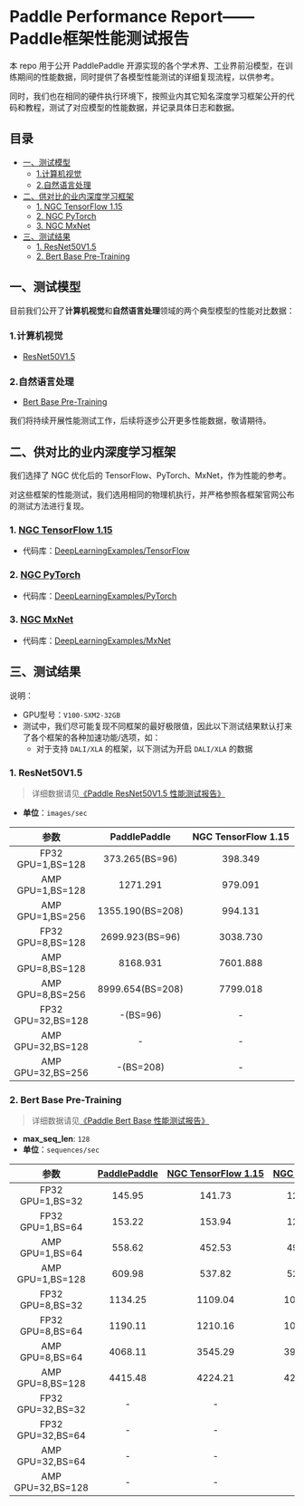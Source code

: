 <!-- omit in toc -->
# Paddle Performance Report——Paddle框架性能测试报告


本 repo 用于公开 PaddlePaddle 开源实现的各个学术界、工业界前沿模型，在训练期间的性能数据，同时提供了各模型性能测试的详细复现流程，以供参考。

同时，我们也在相同的硬件执行环境下，按照业内其它知名深度学习框架公开的代码和教程，测试了对应模型的性能数据，并记录具体日志和数据。

<!-- omit in toc -->
## 目录

- [一、测试模型](#一测试模型)
  - [1.计算机视觉](#1计算机视觉)
  - [2.自然语言处理](#2自然语言处理)
- [二、供对比的业内深度学习框架](#二供对比的业内深度学习框架)
  - [1. NGC TensorFlow 1.15](#1-ngc-tensorflow-115)
  - [2. NGC PyTorch](#2-ngc-pytorch)
  - [3. NGC MxNet](#3-ngc-mxnet)
- [三、测试结果](#三测试结果)
  - [1. ResNet50V1.5](#1-resnet50v15)
  - [2. Bert Base Pre-Training](#2-bert-base-pre-training)

## 一、测试模型

目前我们公开了**计算机视觉**和**自然语言处理**领域的两个典型模型的性能对比数据：

### 1.计算机视觉
- [ResNet50V1.5](./ResNet50V1.5)

### 2.自然语言处理
- [Bert Base Pre-Training](./Bert)

我们将持续开展性能测试工作，后续将逐步公开更多性能数据，敬请期待。

## 二、供对比的业内深度学习框架

我们选择了 NGC 优化后的 TensorFlow、PyTorch、MxNet，作为性能的参考。

对这些框架的性能测试，我们选用相同的物理机执行，并严格参照各框架官网公布的测试方法进行复现。

### 1. [NGC TensorFlow 1.15](https://ngc.nvidia.com/catalog/containers/nvidia:tensorflow/tags)

- 代码库：[DeepLearningExamples/TensorFlow](https://github.com/NVIDIA/DeepLearningExamples/tree/master/TensorFlow)

### 2. [NGC PyTorch](https://ngc.nvidia.com/catalog/containers/nvidia:pytorch/tags)

- 代码库：[DeepLearningExamples/PyTorch](https://github.com/NVIDIA/DeepLearningExamples/tree/master/PyTorch)
### 3. [NGC MxNet](https://ngc.nvidia.com/catalog/containers/nvidia:mxnet/tags)

- 代码库：[DeepLearningExamples/MxNet](https://github.com/NVIDIA/DeepLearningExamples/tree/master/MxNet)


## 三、测试结果

说明：

- GPU型号：`V100-SXM2-32GB`
- 测试中，我们尽可能复现不同框架的最好极限值，因此以下测试结果默认打来了各个框架的各种加速功能/选项，如：
   - 对于支持 `DALI/XLA` 的框架，以下测试为开启 `DALI/XLA` 的数据

### 1. ResNet50V1.5

> 详细数据请见[《Paddle ResNet50V1.5 性能测试报告》](./ResNet50V1.5)

- **单位**：`images/sec`

| 参数 | PaddlePaddle | NGC TensorFlow 1.15 | NGC PyTorch | NGC MXNet |
|:-----:|:-----:|:-----:|:-----:|:-----:|
| FP32 GPU=1,BS=128 | 373.265(BS=96) | 398.349 | 356.77 | 381.46(BS=96) |
| AMP GPU=1,BS=128 | 1271.291 | 979.091 | 782.43 | 1316.7 |
| AMP GPU=1,BS=256 | 1355.190(BS=208) | 994.131 | 798.15 | 1412(BS=192) |
| FP32 GPU=8,BS=128 | 2699.923(BS=96) | 3038.730 | 2742.41 | 2948.2(BS=96) |
| AMP GPU=8,BS=128 | 8168.931 | 7601.888 | 5715.58 | 9500.5 |
| AMP GPU=8,BS=256 | 8999.654(BS=208) | 7799.018 | 6007.61 | 10440(BS=192) |
| FP32 GPU=32,BS=128 | -(BS=96) | - | - | -(BS=96) |
| AMP GPU=32,BS=128 | - | - | - | - |
| AMP GPU=32,BS=256 | -(BS=208) | - | - | -(BS=192) |

### 2. Bert Base Pre-Training
> 详细数据请见[《Paddle Bert Base 性能测试报告》](./Bert)

- **max_seq_len**: `128`
- **单位**：`sequences/sec`


| 参数 | [PaddlePaddle](./Bert) | [NGC TensorFlow 1.15](./Bert/OtherReports/TensorFlow) | [NGC PyTorch](./Bert/OtherReports/PyTorch) |
|:-----:|:-----:|:-----:|:-----:|
| FP32 GPU=1,BS=32 | 145.95 | 141.73 | 126.43 |
| FP32 GPU=1,BS=64 | 153.22 | 153.94 | 127.02 |
| AMP GPU=1,BS=64 | 558.62 | 452.53 | 490.92 |
| AMP GPU=1,BS=128 | 609.98 | 537.82 | 529.46 |
| FP32 GPU=8,BS=32 | 1134.25 | 1109.04 | 1012.09 |
| FP32 GPU=8,BS=64 | 1190.11 | 1210.16 | 1018.51 |
| AMP GPU=8,BS=64 | 4068.11 | 3545.29 | 3917.36|
| AMP GPU=8,BS=128 | 4415.48 | 4224.21 | 4229.12|
| FP32 GPU=32,BS=32 | - | - | - |
| FP32 GPU=32,BS=64 | - | - | - |
| AMP GPU=32,BS=64 | - | - | - |
| AMP GPU=32,BS=128 | - | - | - |
